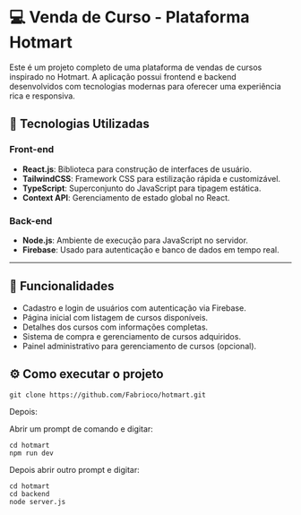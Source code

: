 # 💻 Venda de Curso - Plataforma Hotmart

Este é um projeto completo de uma plataforma de vendas de cursos inspirado no Hotmart. A aplicação possui frontend e backend desenvolvidos com tecnologias modernas para oferecer uma experiência rica e responsiva. 

## 🚀 Tecnologias Utilizadas

### Front-end
- **React.js**: Biblioteca para construção de interfaces de usuário.
- **TailwindCSS**: Framework CSS para estilização rápida e customizável.
- **TypeScript**: Superconjunto do JavaScript para tipagem estática.
- **Context API**: Gerenciamento de estado global no React.

### Back-end
- **Node.js**: Ambiente de execução para JavaScript no servidor.
- **Firebase**: Usado para autenticação e banco de dados em tempo real.

---

## 🌟 Funcionalidades

- Cadastro e login de usuários com autenticação via Firebase.
- Página inicial com listagem de cursos disponíveis.
- Detalhes dos cursos com informações completas.
- Sistema de compra e gerenciamento de cursos adquiridos.
- Painel administrativo para gerenciamento de cursos (opcional).


## ⚙️ Como executar o projeto

`git clone https://github.com/Fabrioco/hotmart.git`

Depois:

Abrir um prompt de comando e digitar:
```
cd hotmart
npm run dev
```

Depois abrir outro prompt e digitar:
```
cd hotmart
cd backend
node server.js
```
